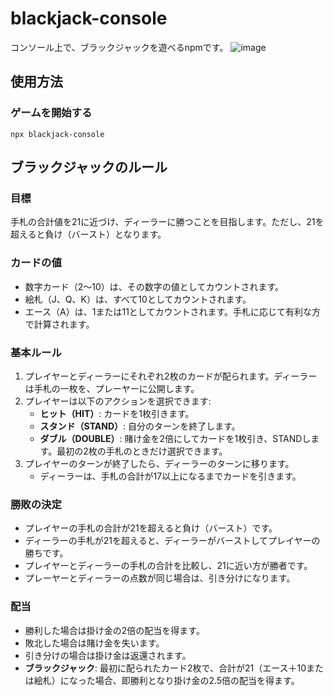 # blackjack-console

コンソール上で、ブラックジャックを遊べるnpmです。
![image](https://github.com/user-attachments/assets/773d390a-943c-4a4a-a6af-116a78f43461)

## 使用方法

### ゲームを開始する

`npx blackjack-console`

## ブラックジャックのルール

### 目標

手札の合計値を21に近づけ、ディーラーに勝つことを目指します。ただし、21を超えると負け（バースト）となります。

### カードの値

- 数字カード（2〜10）は、その数字の値としてカウントされます。
- 絵札（J、Q、K）は、すべて10としてカウントされます。
- エース（A）は、1または11としてカウントされます。手札に応じて有利な方で計算されます。

### 基本ルール

1. プレイヤーとディーラーにそれぞれ2枚のカードが配られます。ディーラーは手札の一枚を、プレーヤーに公開します。
2. プレイヤーは以下のアクションを選択できます:
   - **ヒット（HIT）**: カードを1枚引きます。
   - **スタンド（STAND）**: 自分のターンを終了します。
   - **ダブル（DOUBLE）**: 賭け金を2倍にしてカードを1枚引き、STANDします。最初の2枚の手札のときだけ選択できます。
3. プレイヤーのターンが終了したら、ディーラーのターンに移ります。
   - ディーラーは、手札の合計が17以上になるまでカードを引きます。

### 勝敗の決定

- プレイヤーの手札の合計が21を超えると負け（バースト）です。
- ディーラーの手札が21を超えると、ディーラーがバーストしてプレイヤーの勝ちです。
- プレイヤーとディーラーの手札の合計を比較し、21に近い方が勝者です。
- プレーヤーとディーラーの点数が同じ場合は、引き分けになります。

### 配当

- 勝利した場合は掛け金の2倍の配当を得ます。
- 敗北した場合は賭け金を失います。
- 引き分けの場合は掛け金は返還されます。
- **ブラックジャック**: 最初に配られたカード2枚で、合計が21（エース＋10または絵札）になった場合、即勝利となり掛け金の2.5倍の配当を得ます。
